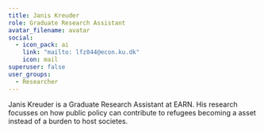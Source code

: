 ```yaml
---
title: Janis Kreuder
role: Graduate Research Assistant
avatar_filename: avatar
social:
  - icon_pack: ai
    link: "mailto: lfz844@econ.ku.dk"
    icon: mail
superuser: false
user_groups:
  - Researcher
---
```

Janis Kreuder is a Graduate Research Assistant at EARN. His research focusses on how public policy can contribute to refugees becoming a asset instead of a burden to host societes.